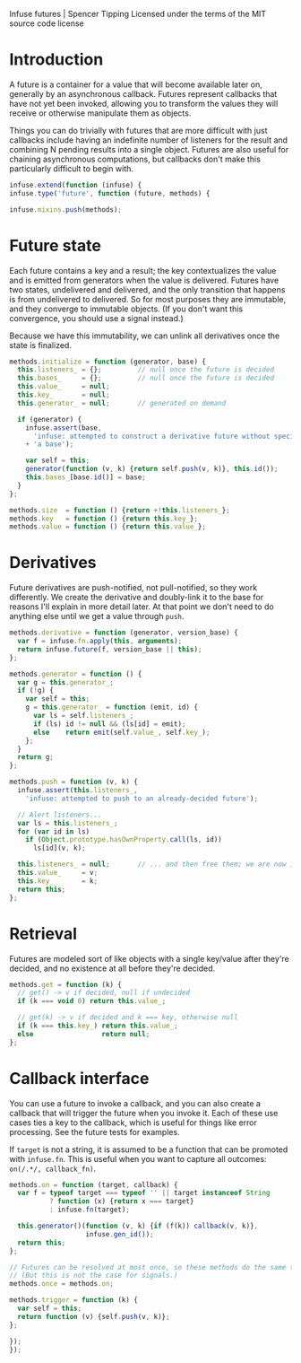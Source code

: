 Infuse futures | Spencer Tipping
Licensed under the terms of the MIT source code license

# Introduction

A future is a container for a value that will become available later on,
generally by an asynchronous callback. Futures represent callbacks that have
not yet been invoked, allowing you to transform the values they will receive or
otherwise manipulate them as objects.

Things you can do trivially with futures that are more difficult with just
callbacks include having an indefinite number of listeners for the result and
combining N pending results into a single object. Futures are also useful for
chaining asynchronous computations, but callbacks don't make this particularly
difficult to begin with.

```js
infuse.extend(function (infuse) {
infuse.type('future', function (future, methods) {
```

```js
infuse.mixins.push(methods);
```

# Future state

Each future contains a key and a result; the key contextualizes the value and
is emitted from generators when the value is delivered. Futures have two
states, undelivered and delivered, and the only transition that happens is from
undelivered to delivered. So for most purposes they are immutable, and they
converge to immutable objects. (If you don't want this convergence, you should
use a signal instead.)

Because we have this immutability, we can unlink all derivatives once the state
is finalized.

```js
methods.initialize = function (generator, base) {
  this.listeners_ = {};         // null once the future is decided
  this.bases_     = {};         // null once the future is decided
  this.value_     = null;
  this.key_       = null;
  this.generator_ = null;       // generated on demand
```

```js
  if (generator) {
    infuse.assert(base,
      'infuse: attempted to construct a derivative future without specifying '
    + 'a base');
```

```js
    var self = this;
    generator(function (v, k) {return self.push(v, k)}, this.id());
    this.bases_[base.id()] = base;
  }
};
```

```js
methods.size  = function () {return +!this.listeners_};
methods.key   = function () {return this.key_};
methods.value = function () {return this.value_};
```

# Derivatives

Future derivatives are push-notified, not pull-notified, so they work
differently. We create the derivative and doubly-link it to the base for
reasons I'll explain in more detail later. At that point we don't need to do
anything else until we get a value through `push`.

```js
methods.derivative = function (generator, version_base) {
  var f = infuse.fn.apply(this, arguments);
  return infuse.future(f, version_base || this);
};
```

```js
methods.generator = function () {
  var g = this.generator_;
  if (!g) {
    var self = this;
    g = this.generator_ = function (emit, id) {
      var ls = self.listeners_;
      if (ls) id != null && (ls[id] = emit);
      else    return emit(self.value_, self.key_);
    };
  }
  return g;
};
```

```js
methods.push = function (v, k) {
  infuse.assert(this.listeners_,
    'infuse: attempted to push to an already-decided future');
```

```js
  // Alert listeners...
  var ls = this.listeners_;
  for (var id in ls)
    if (Object.prototype.hasOwnProperty.call(ls, id))
      ls[id](v, k);
```

```js
  this.listeners_ = null;       // ... and then free them; we are now immutable
  this.value_     = v;
  this.key_       = k;
  return this;
};
```

# Retrieval

Futures are modeled sort of like objects with a single key/value after they're
decided, and no existence at all before they're decided.

```js
methods.get = function (k) {
  // get() -> v if decided, null if undecided
  if (k === void 0) return this.value_;
```

```js
  // get(k) -> v if decided and k === key, otherwise null
  if (k === this.key_) return this.value_;
  else                 return null;
};
```

# Callback interface

You can use a future to invoke a callback, and you can also create a callback
that will trigger the future when you invoke it. Each of these use cases ties a
key to the callback, which is useful for things like error processing. See the
future tests for examples.

If `target` is not a string, it is assumed to be a function that can be
promoted with `infuse.fn`. This is useful when you want to capture all
outcomes: `on(/.*/, callback_fn)`.

```js
methods.on = function (target, callback) {
  var f = typeof target === typeof '' || target instanceof String
          ? function (x) {return x === target}
          : infuse.fn(target);
```

```js
  this.generator()(function (v, k) {if (f(k)) callback(v, k)},
                   infuse.gen_id());
  return this;
};
```

```js
// Futures can be resolved at most once, so these methods do the same thing.
// (But this is not the case for signals.)
methods.once = methods.on;
```

```js
methods.trigger = function (k) {
  var self = this;
  return function (v) {self.push(v, k)};
};
```

```js
});
});

```
